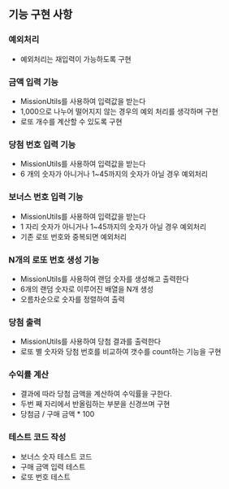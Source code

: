 ## 기능 구현 사항

### 예외처리
- 예외처리는 재입력이 가능하도록 구현

### 금액 입력 기능
- MissionUtils를 사용하여 입력값을 받는다
- 1,000으로 나누어 떨어지지 않는 경우의 예외 처리를 생각하며 구현
- 로또 개수를 계산할 수 있도록 구현

### 당첨 번호 입력 기능
- MissionUtils를 사용하여 입력값을 받는다
- 6 개의 숫자가 아니거나 1~45까지의 숫자가 아닐 경우 예외처리

### 보너스 번호 입력 기능
- MissionUtils를 사용하여 입력값을 받는다
- 1 자리 숫자가 아니거나 1~45까지의 숫자가 아닐 경우 예외처리
- 기존 로또 번호와 중복되면 예외처리

### N개의 로또 번호 생성 기능
- MissionUtils를 사용하여 랜덤 숫자를 생성해고 출력한다
- 6개의 랜덤 숫자로 이루어진 배열을 N개 생성
- 오름차순으로 숫자를 정렬하여 출력

### 당첨 출력
- MissionUtils를 사용하여 당첨 결과를 출력한다
- 로또 별 숫자와 당첨 번호를 비교하여 갯수를 count하는 기능을 구현

### 수익률 계산
- 결과에 따라 당첨 금액을 계산하여 수익률을 구한다.
- 두번 째 자리에서 반올림하는 부분을 신경쓰며 구현
- 당첨금 / 구매 금액 * 100

### 테스트 코드 작성
- 보너스 숫자 테스트 코드
- 구매 금액 입력 테스트
- 로또 번호 테스트
